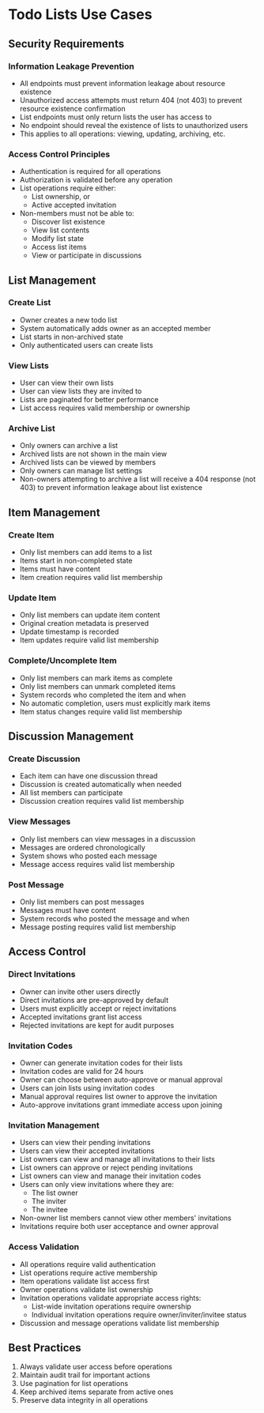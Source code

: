 # Todo Lists Use Cases

## Security Requirements

### Information Leakage Prevention
- All endpoints must prevent information leakage about resource existence
- Unauthorized access attempts must return 404 (not 403) to prevent resource existence confirmation
- List endpoints must only return lists the user has access to
- No endpoint should reveal the existence of lists to unauthorized users
- This applies to all operations: viewing, updating, archiving, etc.

### Access Control Principles
- Authentication is required for all operations
- Authorization is validated before any operation
- List operations require either:
  - List ownership, or
  - Active accepted invitation
- Non-members must not be able to:
  - Discover list existence
  - View list contents
  - Modify list state
  - Access list items
  - View or participate in discussions

## List Management

### Create List
- Owner creates a new todo list
- System automatically adds owner as an accepted member
- List starts in non-archived state
- Only authenticated users can create lists

### View Lists
- User can view their own lists
- User can view lists they are invited to
- Lists are paginated for better performance
- List access requires valid membership or ownership

### Archive List
- Only owners can archive a list
- Archived lists are not shown in the main view
- Archived lists can be viewed by members
- Only owners can manage list settings
- Non-owners attempting to archive a list will receive a 404 response (not 403) to prevent information leakage about list existence

## Item Management

### Create Item
- Only list members can add items to a list
- Items start in non-completed state
- Items must have content
- Item creation requires valid list membership

### Update Item
- Only list members can update item content
- Original creation metadata is preserved
- Update timestamp is recorded
- Item updates require valid list membership

### Complete/Uncomplete Item
- Only list members can mark items as complete
- Only list members can unmark completed items
- System records who completed the item and when
- No automatic completion, users must explicitly mark items
- Item status changes require valid list membership

## Discussion Management

### Create Discussion
- Each item can have one discussion thread
- Discussion is created automatically when needed
- All list members can participate
- Discussion creation requires valid list membership

### View Messages
- Only list members can view messages in a discussion
- Messages are ordered chronologically
- System shows who posted each message
- Message access requires valid list membership

### Post Message
- Only list members can post messages
- Messages must have content
- System records who posted the message and when
- Message posting requires valid list membership

## Access Control

### Direct Invitations
- Owner can invite other users directly
- Direct invitations are pre-approved by default
- Users must explicitly accept or reject invitations
- Accepted invitations grant list access
- Rejected invitations are kept for audit purposes

### Invitation Codes
- Owner can generate invitation codes for their lists
- Invitation codes are valid for 24 hours
- Owner can choose between auto-approve or manual approval
- Users can join lists using invitation codes
- Manual approval requires list owner to approve the invitation
- Auto-approve invitations grant immediate access upon joining

### Invitation Management
- Users can view their pending invitations
- Users can view their accepted invitations
- List owners can view and manage all invitations to their lists
- List owners can approve or reject pending invitations
- List owners can view and manage their invitation codes
- Users can only view invitations where they are:
  - The list owner
  - The inviter
  - The invitee
- Non-owner list members cannot view other members' invitations
- Invitations require both user acceptance and owner approval

### Access Validation
- All operations require valid authentication
- List operations require active membership
- Item operations validate list access first
- Owner operations validate list ownership
- Invitation operations validate appropriate access rights:
  - List-wide invitation operations require ownership
  - Individual invitation operations require owner/inviter/invitee status
- Discussion and message operations validate list membership

## Best Practices

1. Always validate user access before operations
2. Maintain audit trail for important actions
3. Use pagination for list operations
4. Keep archived items separate from active ones
5. Preserve data integrity in all operations 